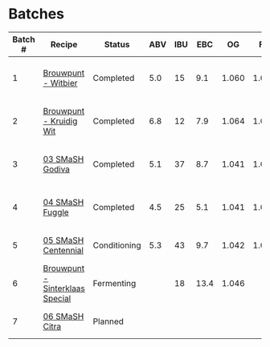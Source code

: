 # Batches

| Batch # | Recipe                                               | Status       | ABV | IBU | EBC  | OG    | FG    | BJCP Style               | Type               |
|---------|------------------------------------------------------|--------------|-----|-----|------|-------|-------|--------------------------|--------------------|
| 1       | [Brouwpunt - Witbier](batch_1/README.md)             | Completed    | 5.0 | 15  | 9.1  | 1.060 | 1.022 | 24A Witbier              | All Grain brew kit |
| 2       | [Brouwpunt - Kruidig Wit](batch_2/README.md)         | Completed    | 6.8 | 12  | 7.9  | 1.064 | 1.012 | 24A Witbier              | All Grain brew kit |
| 3       | [03 SMaSH Godiva](batch_3/README.md)                 | Completed    | 5.1 | 37  | 8.7  | 1.041 | 1.002 | 12A British Golden Ale   | All Grain          |
| 4       | [04 SMaSH Fuggle](batch_4/README.md)                 | Completed    | 4.5 | 25  | 5.1  | 1.041 | 1.007 | 12A British Golden Ale   | All Grain          |
| 5       | [05 SMaSH Centennial](batch_5/README.md)             | Conditioning | 5.3 | 43  | 9.7  | 1.042 | 1.002 | 18B American Pale Ale    | All Grain          |
| 6       | [Brouwpunt - Sinterklaas Special](batch_6/README.md) | Fermenting   |     | 18  | 13.4 | 1.046 |       | 30B Autumn Seasonal Beer | All Grain brew kit |
| 7       | [06 SMaSH Citra](batch_7/README.md)                  | Planned      |     |     |      |       |       | 18B American Pale Ale    | All Grain          |

